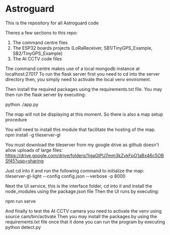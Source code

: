 # Astroguard
This is the repository for all Astroguard code

Theres a few sections to this repo:

1) The command centre files
2) The ESP32 boards projects (LoRaReceiver, SB1/TinyGPS_Example, SB2/TinyGPS_Example)
3) The AI CCTV code files

The command centre makes use of a local mongodb instance at localhost:27017
To run the flask server first you need to cd into the server directory then,
you simply need to activate the local venv enviroment.

Then install the required packages using the requirements.txt file.
You may then run the flask server by executing:

python ./app.py

The map will not be displaying at this moment. So there is also a map setup procedure

You will need to install this module that facilitate the hosting of the map.
npm install -g tileserver-gl

You must download the tileserver from my google drive as github doesn't allow uploads of large files:
https://drive.google.com/drive/folders/1jgaGlPU7mm3kZvkFpO1aBx46c5OBSf45?usp=sharing

Just cd into it and run the following command to initialize the map:
tileserver-gl-light --config config.json --verbose -p 8000

Next the UI service, this is the interface folder, cd into it and install the node_modules using the package.json file
Then the UI runs by executing:

npm run serve

And finally to test the AI CCTV camera you need to activate the venv using source cam/bin/activate
Then you may install the packages by using the requirements.txt file once that it done you can
run the program by executing python detect.py
